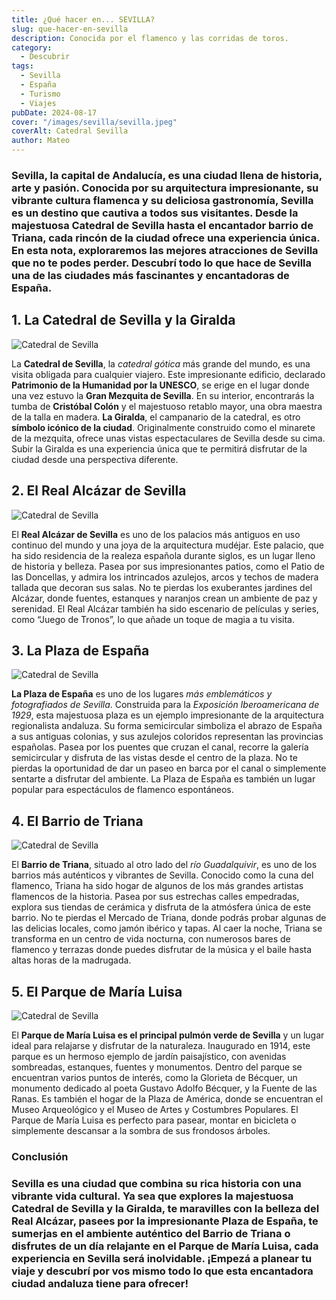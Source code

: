 ```yaml
---
title: ¿Qué hacer en... SEVILLA?
slug: que-hacer-en-sevilla
description: Conocida por el flamenco y las corridas de toros.
category:
  - Descubrir
tags:
  - Sevilla
  - España
  - Turismo
  - Viajes
pubDate: 2024-08-17
cover: "/images/sevilla/sevilla.jpeg"
coverAlt: Catedral Sevilla
author: Mateo
---
```

### **Sevilla**, la **capital de Andalucía**, es una ciudad llena de historia, arte y pasión. Conocida por su arquitectura impresionante, su vibrante cultura flamenca y su deliciosa gastronomía, Sevilla es un destino que cautiva a todos sus visitantes. Desde la majestuosa **Catedral de Sevilla** hasta el encantador barrio de Triana, cada rincón de la ciudad ofrece una **experiencia única**. En esta nota, exploraremos las mejores atracciones de Sevilla que no te podes perder. Descubrí todo lo que hace de Sevilla una de las ciudades más **fascinantes y encantadoras de España**.

## 1. La Catedral de Sevilla y la Giralda 
<img src="/images/sevilla/catedral-seville.jpg" alt="Catedral de Sevilla">

La **Catedral de Sevilla**, la *catedral gótica* más grande del mundo, es una visita obligada para cualquier viajero. Este impresionante edificio, declarado **Patrimonio de la Humanidad por la UNESCO**, se erige en el lugar donde una vez estuvo la **Gran Mezquita de Sevilla**. En su interior, encontrarás la tumba de **Cristóbal Colón** y el majestuoso retablo mayor, una obra maestra de la talla en madera. **La Giralda**, el campanario de la catedral, es otro **símbolo icónico de la ciudad**. Originalmente construido como el minarete de la mezquita, ofrece unas vistas espectaculares de Sevilla desde su cima. Subir la Giralda es una experiencia única que te permitirá disfrutar de la ciudad desde una perspectiva diferente.

## 2. El Real Alcázar de Sevilla 
<img src="/images/sevilla/The-Patio-de-las-Doncellas-in-the-Real-Alcazar-of-Seville-Sevilla-Ciudad.jpg" alt="Catedral de Sevilla">


El **Real Alcázar de Sevilla** es uno de los palacios más antiguos en uso continuo del mundo y una joya de la arquitectura mudéjar. Este palacio, que ha sido residencia de la realeza española durante siglos, es un lugar lleno de historia y belleza. Pasea por sus impresionantes patios, como el Patio de las Doncellas, y admira los intrincados azulejos, arcos y techos de madera tallada que decoran sus salas. No te pierdas los exuberantes jardines del Alcázar, donde fuentes, estanques y naranjos crean un ambiente de paz y serenidad. El Real Alcázar también ha sido escenario de películas y series, como “Juego de Tronos”, lo que añade un toque de magia a tu visita.

## 3. La Plaza de España 
<img src="/images/sevilla/plaza-españa.jpeg" alt="Catedral de Sevilla">

**La Plaza de España** es uno de los lugares *más emblemáticos y fotografiados de Sevilla*. Construida para la *Exposición Iberoamericana de 1929*, esta majestuosa plaza es un ejemplo impresionante de la arquitectura regionalista andaluza. Su forma semicircular simboliza el abrazo de España a sus antiguas colonias, y sus azulejos coloridos representan las provincias españolas. Pasea por los puentes que cruzan el canal, recorre la galería semicircular y disfruta de las vistas desde el centro de la plaza. No te pierdas la oportunidad de dar un paseo en barca por el canal o simplemente sentarte a disfrutar del ambiente. La Plaza de España es también un lugar popular para espectáculos de flamenco espontáneos.

## 4. El Barrio de Triana 
<img src="/images/sevilla/barrio-de-triana.jpg" alt="Catedral de Sevilla">


El **Barrio de Triana**, situado al otro lado del *río Guadalquivir*, es uno de los barrios más auténticos y vibrantes de Sevilla. Conocido como la cuna del flamenco, Triana ha sido hogar de algunos de los más grandes artistas flamencos de la historia. Pasea por sus estrechas calles empedradas, explora sus tiendas de cerámica y disfruta de la atmósfera única de este barrio. No te pierdas el Mercado de Triana, donde podrás probar algunas de las delicias locales, como jamón ibérico y tapas. Al caer la noche, Triana se transforma en un centro de vida nocturna, con numerosos bares de flamenco y terrazas donde puedes disfrutar de la música y el baile hasta altas horas de la madrugada.

## 5. El Parque de María Luisa 
<img src="/images/sevilla/parque-maria-luisa.jpg" alt="Catedral de Sevilla">


El **Parque de María Luisa es el principal pulmón verde de Sevilla** y un lugar ideal para relajarse y disfrutar de la naturaleza. Inaugurado en 1914, este parque es un hermoso ejemplo de jardín paisajístico, con avenidas sombreadas, estanques, fuentes y monumentos. Dentro del parque se encuentran varios puntos de interés, como la Glorieta de Bécquer, un monumento dedicado al poeta Gustavo Adolfo Bécquer, y la Fuente de las Ranas. Es también el hogar de la Plaza de América, donde se encuentran el Museo Arqueológico y el Museo de Artes y Costumbres Populares. El Parque de María Luisa es perfecto para pasear, montar en bicicleta o simplemente descansar a la sombra de sus frondosos árboles.

### Conclusión 

### **Sevilla** es una ciudad que combina su rica historia con una vibrante vida cultural. Ya sea que explores la majestuosa Catedral de Sevilla y la Giralda, te maravilles con la belleza del Real Alcázar, pasees por la impresionante Plaza de España, te sumerjas en el ambiente auténtico del Barrio de Triana o disfrutes de un día relajante en el Parque de María Luisa, cada experiencia en Sevilla será inolvidable. ¡Empezá a planear tu viaje y descubrí por vos mismo todo lo que esta encantadora ciudad andaluza tiene para ofrecer!